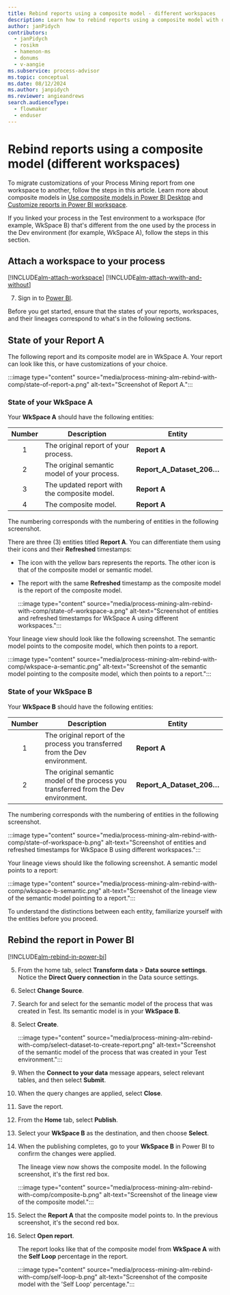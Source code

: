 ```yaml
---
title: Rebind reports using a composite model - different workspaces
description: Learn how to rebind reports using a composite model with different workspaces.
author: janPidych
contributors:
  - janPidych
  - rosikm
  - hamenon-ms
  - donums
  - v-aangie  
ms.subservice: process-advisor
ms.topic: conceptual
ms.date: 08/12/2024
ms.author: janpidych
ms.reviewer: angieandrews
search.audienceType: 
  - flowmaker
  - enduser
---
```


# Rebind reports using a composite model (different workspaces)

To migrate customizations of your Process Mining report from one workspace to another, follow the steps in this article. Learn more about composite models in [Use composite models in Power BI Desktop](/power-bi/transform-model/desktop-composite-models) and [Customize reports in Power BI workspace](process-mining-pbi-workspace.md#customize-reports-in-power-bi-workspace).

If you linked your process in the Test environment to a workspace (for example, WkSpace B) that's different from the one used by the process in the Dev environment (for example, WkSpace A), follow the steps in this section.

## Attach a workspace to your process

[!INCLUDE[alm-attach-workspace](./includes/alm-attach-workspace.md)]
[!INCLUDE[alm-attach-wwith-and-without](./includes/alm-attach-with-and-without.md)]

7. Sign in to [Power BI](https://msit.powerbi.com/home).

Before you get started, ensure that the states of your reports, workspaces, and their lineages correspond to what's in the following sections.

## State of your Report A

The following report and its composite model are in WkSpace A. Your report can look like this, or have customizations of your choice.

:::image type="content" source="media/process-mining-alm-rebind-with-comp/state-of-report-a.png" alt-text="Screenshot of Report A.":::

### State of your WkSpace A

Your **WkSpace A** should have the following entities:

|Number  |Description  |Entity  |
|:-:|---------|---------|
|1  | The original report of your process.        | **Report A**        |
|2  | The original semantic model of your process.  | **Report_A_Dataset_206…**   |
|3  | The updated report with the composite model.    | **Report A**  |
|4  | The composite model.   | **Report A**   |

The numbering corresponds with the numbering of entities in the following screenshot.

There are three (3) entities titled **Report A**. You can differentiate them using their icons and their **Refreshed** timestamps:

- The icon with the yellow bars represents the reports. The other icon is that of the composite model or semantic model.
- The report with the same **Refreshed** timestamp as the composite model is the report of the composite model.

    :::image type="content" source="media/process-mining-alm-rebind-with-comp/state-of-workspace-a.png" alt-text="Screenshot of entities and refreshed timestamps for WkSpace A using different workspaces.":::

Your lineage view should look like the following screenshot. The semantic model points to the composite model, which then points to a report.

:::image type="content" source="media/process-mining-alm-rebind-with-comp/wkspace-a-semantic.png" alt-text="Screenshot of the semantic model pointing to the composite model, which then points to a report.":::

### State of your WkSpace B

Your **WkSpace B** should have the following entities:

|Number  |Description  |Entity  |
|:-:|---------|---------|
|1  | The original report of the process you transferred from the Dev environment.   | **Report A**        |
|2  | The original semantic model of the process you transferred from the Dev environment.  | **Report_A_Dataset_206…**   |

The numbering corresponds with the numbering of entities in the following screenshot.

:::image type="content" source="media/process-mining-alm-rebind-with-comp/state-of-workspace-b.png" alt-text="Screenshot of entities and refreshed timestamps for WkSpace B using different workspaces.":::

Your lineage views should like the following screenshot. A semantic model points to a report:

:::image type="content" source="media/process-mining-alm-rebind-with-comp/wkspace-b-semantic.png" alt-text="Screenshot of the lineage view of the semantic model pointing to a report.":::

To understand the distinctions between each entity, familiarize yourself with the entities before you proceed.

## Rebind the report in Power BI

[!INCLUDE[alm-rebind-in-power-bi](./includes/alm-rebind-in-power-bi.md)]

5. From the home tab, select **Transform data** > **Data source settings**. Notice the **Direct Query connection** in the Data source settings.
1. Select **Change Source**.
1. Search for and select for the semantic model of the process that was created in Test. Its semantic model is in your **WkSpace B**.
1. Select **Create**.

    :::image type="content" source="media/process-mining-alm-rebind-with-comp/select-dataset-to-create-report.png" alt-text="Screenshot of the semantic model of the process that was created in your Test environment.":::

1. When the **Connect to your data** message appears, select relevant tables, and then select **Submit**.
1. When the query changes are applied, select **Close**.
1. Save the report.
1. From the **Home** tab, select **Publish**.
1. Select your **WkSpace B** as the destination, and then choose **Select**.
1. When the publishing completes, go to your **WkSpace B** in Power BI to confirm the changes were applied.

    The lineage view now shows the composite model. In the following screenshot, it's the first red box.

    :::image type="content" source="media/process-mining-alm-rebind-with-comp/composite-b.png" alt-text="Screenshot of the lineage view of the composite model.":::

1. Select the **Report A** that the composite model points to. In the previous screenshot, it's the second red box.
1. Select **Open report**.

    The report looks like that of the composite model from **WkSpace A** with the **Self Loop** percentage in the report.

    :::image type="content" source="media/process-mining-alm-rebind-with-comp/self-loop-b.png" alt-text="Screenshot of the composite model with the 'Self Loop' percentage.":::

